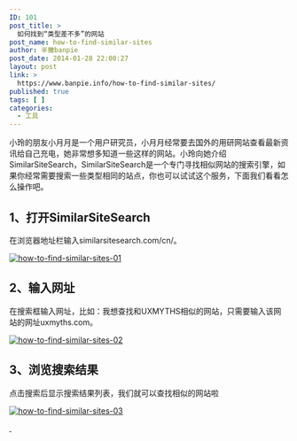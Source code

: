 ```yaml
---
ID: 101
post_title: >
  如何找到“类型差不多”的网站
post_name: how-to-find-similar-sites
author: 半撇banpie
post_date: 2014-01-28 22:00:27
layout: post
link: >
  https://www.banpie.info/how-to-find-similar-sites/
published: true
tags: [ ]
categories:
  - 工具
---
```

小玲的朋友小月月是一个用户研究员，小月月经常要去国外的用研网站查看最新资讯给自己充电，她非常想多知道一些这样的网站。小玲向她介绍SimilarSiteSearch，SimilarSiteSearch是一个专门寻找相似网站的搜索引擎，如果你经常需要搜索一些类型相同的站点，你也可以试试这个服务，下面我们看看怎么操作吧。

## 1、打开SimilarSiteSearch

在浏览器地址栏输入similarsitesearch.com/cn/。

[![how-to-find-similar-sites-01][1]][1]

## 2、输入网址

在搜索框输入网址，比如：我想查找和UXMYTHS相似的网站，只需要输入该网站的网址uxmyths.com。

[![how-to-find-similar-sites-02][2]][3]

## 3、浏览搜索结果

点击搜索后显示搜索结果列表，我们就可以查找相似的网站啦

[![how-to-find-similar-sites-03][3]][3]

[ ][2]

 [1]: http://www.banpie.info/wp-content/uploads/2018/11/how-to-find-similar-sites-01.jpg
 [2]: http://7arnhx.com1.z0.glb.clouddn.com/wp-content/uploads/2014/01/how-to-find-similar-sites-02.jpg
 [3]: http://7arnhx.com1.z0.glb.clouddn.com/wp-content/uploads/2014/01/how-to-find-similar-sites-03.jpg
<!--stackedit_data:
eyJoaXN0b3J5IjpbLTM1MzI3NDk4Nl19
-->